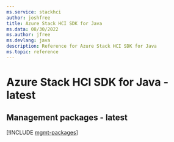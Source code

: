 ```yaml
---
ms.service: stackhci
author: joshfree
title: Azure Stack HCI SDK for Java
ms.data: 08/30/2022
ms.author: jfree
ms.devlang: java
description: Reference for Azure Stack HCI SDK for Java
ms.topic: reference
---
```

# Azure Stack HCI SDK for Java - latest

## Management packages - latest
[!INCLUDE [mgmt-packages](stack-hci-mgmt-index.md)]